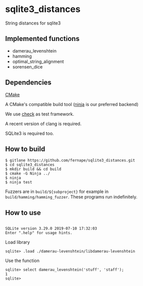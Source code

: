 # sqlite3_distances
String distances for sqlite3

## Implemented functions

* damerau_levenshtein
* hamming
* optimal_string_alignment
* sorensen_dice

## Dependencies

[CMake](www.cmake.org)

A CMake's compatible build tool ([ninja](https://ninja-build.org/) is our preferred backend)

We use [check](https://libcheck.github.io/check/) as test framework.

A recent version of clang is required.

SQLite3 is required too.

## How to build

```
$ gitlone https://github.com/fernape/sqlite3_distances.git
$ cd sqlite3_distances
$ mkdir build && cd build
$ cmake -G Ninja ../
$ ninja
$ ninja test
```

Fuzzers are in `build/${subproject}` for example in `build/hamming/hamming_fuzzer`. These programs run indefinitely.

## How to use

```sqlite3 test.db

SQLite version 3.29.0 2019-07-10 17:32:03
Enter ".help" for usage hints.
```

Load library

`sqlite> .load ./damerau-levenshtein/libdamerau-levenshtein`

Use the function

```sqlite
sqlite> select damerau_levenshtein('stuff', 'staff');
1
sqlite>
```
